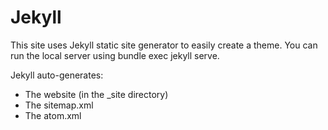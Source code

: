 # Jekyll
This site uses Jekyll static site generator to easily create a theme. You can run the local server using bundle exec jekyll serve.

Jekyll auto-generates:
- The website (in the _site directory)
- The sitemap.xml
- The atom.xml
